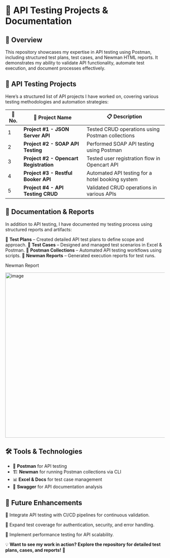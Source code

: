 # 🚀 API Testing Projects & Documentation



## 🌟 Overview
This repository showcases my expertise in API testing using Postman, including structured test plans, test cases, and Newman HTML reports. It demonstrates my ability to validate API functionality, automate test execution, and document processes effectively.

## 📌 API Testing Projects
Here’s a structured list of API projects I have worked on, covering various testing methodologies and automation strategies:

| 🔢 No. | 📌 Project Name | 📋 Description |
|----|------------------------------|-------------------------------------------|
| 1  | **Project #1 - JSON Server API** | Tested CRUD operations using Postman collections |
| 2  | **Project #2 - SOAP API Testing** | Performed SOAP API testing using Postman |
| 3  | **Project #2 - Opencart Registration** | Tested user registration flow in Opencart API |
| 4  | **Project #3 - Restful Booker API** | Automated API testing for a hotel booking system |
| 5  | **Project #4 - API Testing CRUD** | Validated CRUD operations in various APIs |

## 📂 Documentation & Reports
In addition to API testing, I have documented my testing process using structured reports and artifacts:

📌 **Test Plans** – Created detailed API test plans to define scope and approach.
📌 **Test Cases** – Designed and managed test scenarios in Excel & Postman.
📌 **Postman Collections** – Automated API testing workflows using scripts.
📌 **Newman Reports** – Generated execution reports for test runs.

Newman Report

<img width="521" alt="image" src="https://github.com/user-attachments/assets/a4dd12bf-1793-4e2b-adee-9cbfef62dc9f" />


## 🛠️ Tools & Technologies
- 🚀 **Postman** for API testing
- 🏗️ **Newman** for running Postman collections via CLI
- 📊 **Excel & Docs** for test case management
- 📜 **Swagger** for API documentation analysis

## 🔮 Future Enhancements

🔹 Integrate API testing with CI/CD pipelines for continuous validation.

🔹 Expand test coverage for authentication, security, and error handling.

🔹 Implement performance testing for API scalability.

💡 **Want to see my work in action? Explore the repository for detailed test plans, cases, and reports!** 🚀


